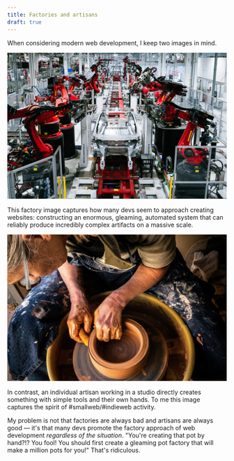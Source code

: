 ```yaml
---
title: Factories and artisans
draft: true
---
```


When considering modern web development, I keep two images in mind.

<img src="/images/2024/02/factory.webp" alt="Gleaming Tesla gigafactory with robots and no people">

This factory image captures how many devs seem to approach creating websites: constructing an enormous, gleaming, automated system that can reliably produce incredibly complex artifacts on a massive scale.

<img src="/images/2024/02/artisan.jpg" alt="A potter using their hands to sculpt a clay pot on a wheel">

In contrast, an individual artisan working in a studio directly creates something with simple tools and their own hands. To me this image captures the spirit of #smallweb/#indieweb activity.

My problem is not that factories are always bad and artisans are always good — it's that many devs promote the factory approach of web development _regardless of the situation_. "You're creating that pot by hand?!? You fool! You should first create a gleaming pot factory that will make a million pots for you!" That's ridiculous.
